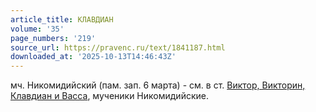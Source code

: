 ```yaml
---
article_title: КЛАВДИАН
volume: '35'
page_numbers: '219'
source_url: https://pravenc.ru/text/1841187.html
downloaded_at: '2025-10-13T14:46:43Z'
---
```


мч. Никомидийский (пам. зап. 6 марта) - см. в ст. [Виктор, Викторин, Клавдиан и Васса](<https://pravenc.ru/text/Виктор  Викторин  Клавдиан и Васса.html>), мученики Никомидийские.
